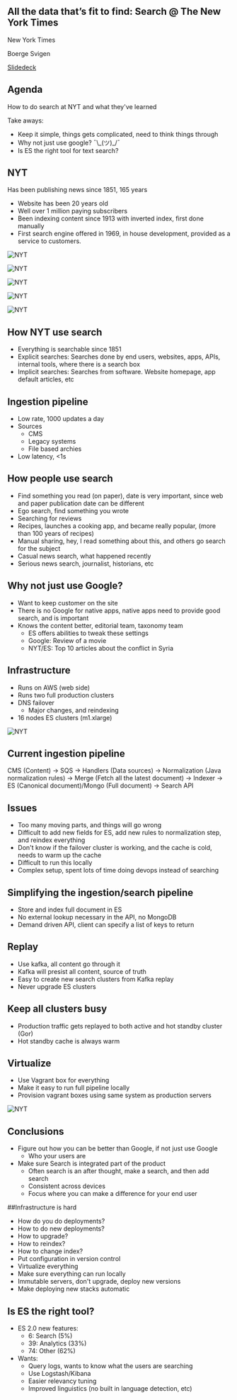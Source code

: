 ## All the data that’s fit to find: Search @ The New York Times

New York Times

Boerge Svigen

[Slidedeck](https://speakerdeck.com/player/b4eb957915a84b678b9c4f021b651e1b?#)


## Agenda
How to do search at NYT and what they've learned

Take aways:
- Keep it simple, things gets complicated, need to think things through
- Why not just use google?  ¯\\\_(ツ)\_/¯
- Is ES the right tool for text search?


## NYT
Has been publishing news since 1851, 165 years
- Website has been 20 years old
- Well over 1 million paying subscribers
- Been indexing content since 1913 with inverted index, first done manually
- First search engine offered in 1969, in house development, provided as a service to customers.


![NYT](images/bill_nyt_1.jpg)


![NYT](images/bill_nyt_2.jpg)


![NYT](images/bill_nyt_3.jpg)


![NYT](images/bill_nyt_4.jpg)


![NYT](images/bill_nyt_5.jpg)


## How NYT use search
- Everything is searchable since 1851
- Explicit searches: Searches done by end users, websites, apps, APIs, internal tools, where there is a search box
- Implicit searches: Searches from software. Website homepage, app default articles, etc


## Ingestion pipeline
- Low rate, 1000 updates a day
- Sources
  - CMS
  - Legacy systems
  - File based archies
- Low latency, <1s


## How people use search
- Find something you read (on paper), date is very important, since web and paper publication date can be different
- Ego search, find something you wrote
- Searching for reviews
- Recipes, launches a cooking app, and became really popular, (more than 100 years of recipes)
- Manual sharing, hey, I read something about this, and others go search for the subject
- Casual news search, what happened recently
- Serious news search, journalist, historians, etc


## Why not just use Google?
- Want to keep customer on the site
- There is no Google for native apps, native apps need to provide good search, and is important
- Knows the content better, editorial team, taxonomy team
  - ES offers abilities to tweak these settings
  - Google: Review of a movie
  - NYT/ES: Top 10 articles about the conflict in Syria


## Infrastructure
- Runs on AWS (web side)
- Runs two full production clusters
- DNS failover
  - Major changes, and reindexing
- 16 nodes ES clusters (m1.xlarge)


![NYT](images/bill_nyt_6.jpg)


## Current ingestion pipeline
CMS (Content) -> SQS -> Handlers (Data sources) -> Normalization (Java normalization rules) -> Merge (Fetch all the latest document) -> Indexer -> ES (Canonical document)/Mongo (Full document) -> Search API


## Issues
- Too many moving parts, and things will go wrong
- Difficult to add new fields for ES, add new rules to normalization step, and reindex everything
- Don't know if the failover cluster is working, and the cache is cold, needs to warm up the cache
- Difficult to run this locally
- Complex setup, spent lots of time doing devops instead of searching


## Simplifying the ingestion/search pipeline
- Store and index full document in ES
- No external lookup necessary in the API, no MongoDB
- Demand driven API, client can specify a list of keys to return


## Replay
- Use kafka, all content go through it
- Kafka will presist all content, source of truth
- Easy to create new search clusters from Kafka replay
- Never upgrade ES clusters


## Keep all clusters busy
- Production traffic gets replayed to both active and hot standby cluster (Gor)
- Hot standby cache is always warm


## Virtualize
- Use Vagrant box for everything
- Make it easy to run full pipeline locally
- Provision vagrant boxes using same system as production servers


![NYT](images/bill_nyt_7.jpg)


## Conclusions
- Figure out how you can be better than Google, if not just use Google
  - Who your users are
- Make sure Search is integrated part of the product
  - Often search is an after thought, make a search, and then add search
  - Consistent across devices
  - Focus where you can make a difference for your end user


##Infrastructure is hard
  - How do you do deployments?
  - How to do new deployments?
  - How to upgrade?
  - How to reindex?
  - How to change index?
  - Put configuration in version control
  - Virtualize everything
  - Make sure everything can run locally
  - Immutable servers, don't upgrade, deploy new versions
  - Make deploying new stacks automatic


## Is ES the right tool?
- ES 2.0 new features:
  - 6: Search (5%)
  - 39: Analytics (33%)
  - 74: Other (62%)
- Wants:
  - Query logs, wants to know what the users are searching
  - Use Logstash/Kibana
  - Easier relevancy tuning
  - Improved linguistics (no built in language detection, etc)
